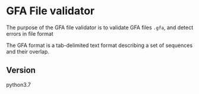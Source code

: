 # GFA File validator
The purpose of the GFA file validator is to validate GFA files `.gfa`, and detect errors in file format

The GFA format is a tab-delimited text format describing a set of sequences and their overlap. 

## Version
python3.7